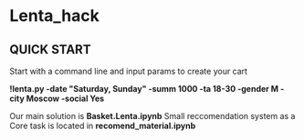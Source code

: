 # Lenta_hack
QUICK START
-----------
Start with a command line and input params to create your cart

**!lenta.py -date "Saturday, Sunday" -summ 1000 -ta 18-30 -gender M -city Moscow -social Yes**

Our main solution is **Basket.Lenta.ipynb**
Small reccomendation system as a Core task is located in **recomend_material.ipynb**
